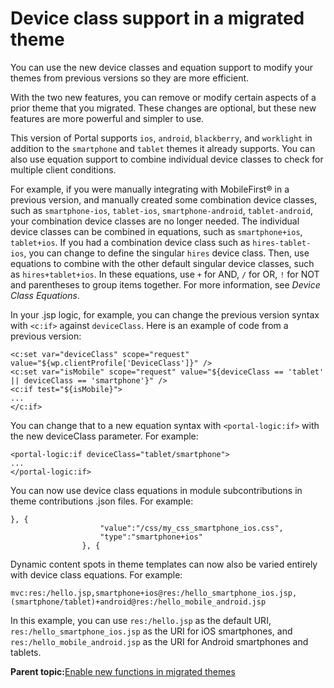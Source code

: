 # Device class support in a migrated theme

You can use the new device classes and equation support to modify your themes from previous versions so they are more efficient.

With the two new features, you can remove or modify certain aspects of a prior theme that you migrated. These changes are optional, but these new features are more powerful and simpler to use.

This version of Portal supports `ios`, `android`, `blackberry`, and `worklight` in addition to the `smartphone` and `tablet` themes it already supports. You can also use equation support to combine individual device classes to check for multiple client conditions.

For example, if you were manually integrating with MobileFirst® in a previous version, and manually created some combination device classes, such as `smartphone-ios`, `tablet-ios`, `smartphone-android`, `tablet-android`, your combination device classes are no longer needed. The individual device classes can be combined in equations, such as `smartphone+ios`, `tablet+ios`. If you had a combination device class such as `hires-tablet-ios`, you can change to define the singular `hires` device class. Then, use equations to combine with the other default singular device classes, such as `hires+tablet+ios`. In these equations, use `+` for AND, `/` for OR, `!` for NOT and parentheses to group items together. For more information, see *Device Class Equations*.

In your .jsp logic, for example, you can change the previous version syntax with `<c:if>` against `deviceClass`. Here is an example of code from a previous version:

```
<c:set var="deviceClass" scope="request" value="${wp.clientProfile['DeviceClass']}" />
<c:set var="isMobile" scope="request" value="${deviceClass == 'tablet' || deviceClass == 'smartphone'}" />
<c:if test="${isMobile}">
...
</c:if>
```

You can change that to a new equation syntax with `<portal-logic:if>` with the new deviceClass parameter. For example:

```
<portal-logic:if deviceClass="tablet/smartphone">
...
</portal-logic:if>
```

You can now use device class equations in module subcontributions in theme contributions .json files. For example:

```
}, {
					"value":"/css/my_css_smartphone_ios.css",
					"type":"smartphone+ios"
				}, {
```

Dynamic content spots in theme templates can now also be varied entirely with device class equations. For example:

```
mvc:res:/hello.jsp,smartphone+ios@res:/hello_smartphone_ios.jsp,(smartphone/tablet)+android@res:/hello_mobile_android.jsp
```

In this example, you can use `res:/hello.jsp` as the default URI, `res:/hello_smartphone_ios.jsp` as the URI for iOS smartphones, and `res:/hello_mobile_android.jsp` as the URI for Android smartphones and tablets.

**Parent topic:**[Enable new functions in migrated themes](../dev-theme/themeopt_migrate_deploy80.md)

